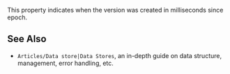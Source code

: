 This property indicates when the version was created in milliseconds since epoch.

See Also
--------

*   `Articles/Data store|Data Stores`, an in-depth guide on data structure, management, error handling, etc.